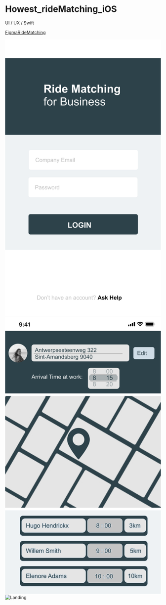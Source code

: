 # Howest_rideMatching_iOS
UI / UX / Swift

[FigmaRideMatching](https://www.figma.com/file/Z2lqCEZEPI9QClay64gOrm/Howest-Opdracht?node-id=0%3A1)

![SingInPage](/Sign-In.png)
![LandingPage](/Landing.png)
![Landing](/hpo.png)
